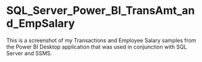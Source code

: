 # SQL_Server_Power_BI_TransAmt_and_EmpSalary
This is a screenshot of my Transactions and Employee Salary samples from the Power BI Desktop application that was used in conjunction with SQL Server and SSMS.
